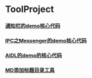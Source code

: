 # ToolProject

###  [通知栏的demo核心代码](https://github.com/nullWolf007/ToolProject/tree/master/通知栏的demo核心代码) 

###  [IPC之Messenger的demo核心代码](https://github.com/nullWolf007/ToolProject/tree/master/IPC之Messenger的demo核心代码) 

###  [AIDL的demo的核心代码](https://github.com/nullWolf007/ToolProject/tree/master/AIDL的demo的核心代码) 

###  [MD添加标题目录工具](https://github.com/nullWolf007/ToolProject/tree/master/MD添加标题目录工具) 







